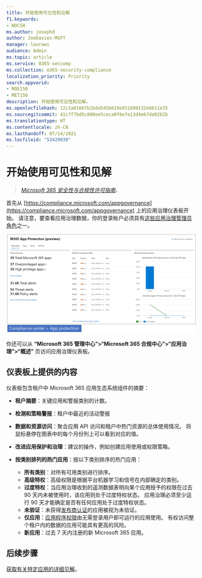 ```yaml
---
title: 开始使用可见性和见解
f1.keywords:
- NOCSH
ms.author: josephd
author: JoeDavies-MSFT
manager: laurawi
audience: Admin
ms.topic: article
ms.service: O365-seccomp
ms.collection: m365-security-compliance
localization_priority: Priority
search.appverid:
- MOE150
- MET150
description: 开始使用可见性和见解。
ms.openlocfilehash: 12c1a01667b1bda545b619e931d99132e6611e35
ms.sourcegitcommit: 41c7f7bd5c808ee5ceca0f6efe13d4e67da0262b
ms.translationtype: HT
ms.contentlocale: zh-CN
ms.lasthandoff: 07/14/2021
ms.locfileid: "53420030"
---
```

# <a name="get-started-with-visibility-and-insights"></a>开始使用可见性和见解

>*[Microsoft 365 安全性与合规性许可指南](https://aka.ms/ComplianceSD)。*

首先从 [https://compliance.microsoft.com/appgovernance](https://compliance.microsoft.com/appgovernance) 上的应用治理仪表板开始。 请注意，要查看应用治理数据，你的登录帐户必须具有[这些应用治理管理员角色](app-governance-get-started.md#administrator-roles)之一。

![Microsoft 365 合规中心内的应用治理概述页面](..\media\manage-app-protection-governance\mapg-cc-overview.png)

你还可以从 **“Microsoft 365 管理中心”>“Microsoft 365 合规中心”>“应用治理”>“概述”** 页访问应用治理仪表板。

## <a name="whats-available-on-the-dashboard"></a>仪表板上提供的内容

仪表板包含租户中 Microsoft 365 应用生态系统组件的摘要：

- **租户摘要**：关键应用和警报类别的计数。
- **检测和策略警报**：租户中最近的活动警报
- **数据和资源访问**：聚合应用 API 访问和租户中热门资源的总体使用情况。 将鼠标悬停在图表中的每个月份列上可以看到对应的值。
- **改进应用保护和治理**：建议的操作，例如创建应用使用或权限策略。
- **按类别排列的热门应用**：按以下类别排序的热门应用：
  
  - **所有类别**：对所有可用类别进行排序。
  - **高级特权**：高级权限是根据平台机器学习和信号在内部确定的类别。
  - **过度特权**：当应用治理收到的遥测数据表明向某个应用授予的权限在过去 90 天内未被使用时，该应用则处于过度特权状态。 应用治理必须至少运行 90 天才能确定是否有任何应用处于过度特权状态。  
  - **未验证**：未获得[发布商认证](https://docs.microsoft.com/azure/active-directory/develop/publisher-verification-overview)的应用被视为未验证。
  - **仅应用**：[应用程序权限](https://docs.microsoft.com/azure/active-directory/develop/v2-permissions-and-consent#permission-types)由无需登录用户即可运行的应用使用。 有权访问整个租户内的数据的应用可能具有更高的风险。
  - **新应用**：过去 7 天内注册的新 Microsoft 365 应用。  

## <a name="next-step"></a>后续步骤

[获取有关特定应用的详细见解](app-governance-visibility-insights-view-apps.md)。
